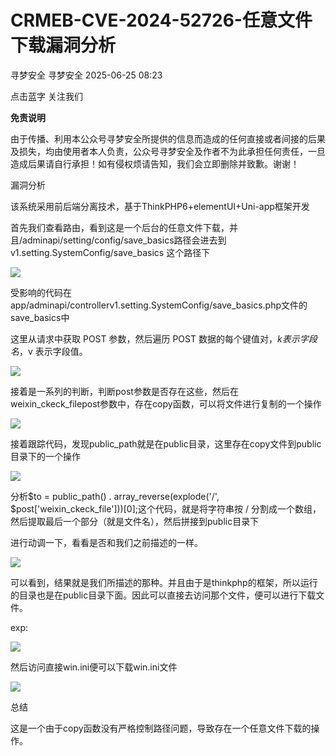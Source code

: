 #  CRMEB-CVE-2024-52726-任意文件下载漏洞分析  
寻梦安全  寻梦安全   2025-06-25 08:23  
  
点击蓝字 关注我们  
  
  
  
**免责说明**  
  
由于传播、利用本公众号寻梦安全所提供的信息而造成的任何直接或者间接的后果及损失，均由使用者本人负责，公众号寻梦安全及作者不为此承担任何责任，一旦造成后果请自行承担！如有侵权烦请告知，我们会立即删除并致歉。谢谢！  
  
  
  
漏洞分析  
  
该系统采用前后端分离技术，基于ThinkPHP6+elementUI+Uni-app框架开发  
  
首先我们查看路由，看到这是一个后台的任意文件下载，并且/adminapi/setting/config/save_basics路径会进去到 v1.setting.SystemConfig/save_basics 这个路径下  
  
![](https://mmbiz.qpic.cn/mmbiz_png/fzlloB4t1N5P4AgsP66oQZzveTiaCVQDh8KfFXkbjoPSEOCELvJrfr7Zxhd8APDKNpted1EZwB5iaqLy2aVQnCpw/640?wx_fmt=png "")  
  
受影响的代码在app/adminapi/controllerv1.setting.SystemConfig/save_basics.php文件的save_basics中  
  
这里从请求中获取 POST 参数，然后遍历 POST 数据的每个键值对，$k 表示字段名，$v 表示字段值。  
  
![](https://mmbiz.qpic.cn/mmbiz_png/fzlloB4t1N5P4AgsP66oQZzveTiaCVQDhuoS6ye8A7xTdIS9O7BBkG0ibicbdJGjo0p2KG92xY6scHvWNAg66aibUA/640?wx_fmt=png "")  
  
接着是一系列的判断，判断post参数是否存在这些，然后在weixin_ckeck_filepost参数中，存在copy函数，可以将文件进行复制的一个操作  
  
![](https://mmbiz.qpic.cn/mmbiz_png/fzlloB4t1N5P4AgsP66oQZzveTiaCVQDhibg6DT4XFrJWuZGG5ia8TbrFTTMhq9tCasJUEjnSvcib22hqUqbTibL58w/640?wx_fmt=png "")  
  
接着跟踪代码，发现public_path就是在public目录，这里存在copy文件到public目录下的一个操作  
  
![](https://mmbiz.qpic.cn/mmbiz_png/fzlloB4t1N5P4AgsP66oQZzveTiaCVQDhD2GEK02eeD3KCzOvl9Wbcbk1jJnZIo0iblazpyAaL8aT3TLQvDHGfwQ/640?wx_fmt=png "")  
  
分析$to = public_path() . array_reverse(explode('/', $post['weixin_ckeck_file']))[0];这个代码，就是将字符串按 / 分割成一个数组，然后提取最后一个部分（就是文件名），然后拼接到public目录下  
  
进行动调一下，看看是否和我们之前描述的一样。  
  
![](https://mmbiz.qpic.cn/mmbiz_png/fzlloB4t1N5P4AgsP66oQZzveTiaCVQDhp8ia4Yb05DJ4voX7ricTBKjLyye0sUWO1TWAJ9t1wFvXPzApyZlSDrXQ/640?wx_fmt=png "")  
  
可以看到，结果就是我们所描述的那种。并且由于是thinkphp的框架，所以运行的目录也是在public目录下面。因此可以直接去访问那个文件，便可以进行下载文件。  
  
exp:  
  
![](https://mmbiz.qpic.cn/mmbiz_png/fzlloB4t1N5P4AgsP66oQZzveTiaCVQDhRx5I7Fl1G8iagSy5RaRU71bKtDYgrUvjOmm4f6InmGzvAUZRBHQEjEg/640?wx_fmt=png "")  
  
然后访问直接win.ini便可以下载win.ini文件  
  
![](https://mmbiz.qpic.cn/mmbiz_png/fzlloB4t1N5P4AgsP66oQZzveTiaCVQDhVBM3HEWlouLyEDK7My9DzpWcauYBfFcOrr5BfEEDe4jkgWJVIlf21A/640?wx_fmt=png "")  
  
  
  
总结  
  
这是一个由于copy函数没有严格控制路径问题，导致存在一个任意文件下载的操作。  
  
